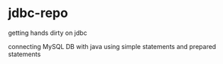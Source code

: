 # jdbc-repo
getting hands dirty on jdbc

connecting MySQL DB with java using simple statements and prepared statements
